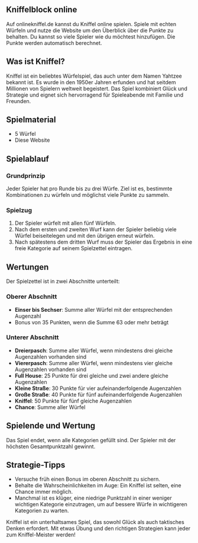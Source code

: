 ## Kniffelblock online

Auf onlinekniffel.de kannst du Kniffel online spielen. Spiele mit echten Würfeln und nutze die Website um den Überblick über die Punkte zu behalten. Du kannst so viele Spieler wie du möchtest hinzufügen. Die Punkte werden automatisch berechnet.

## Was ist Kniffel?

Kniffel ist ein beliebtes Würfelspiel, das auch unter dem Namen Yahtzee bekannt ist. Es wurde in den 1950er Jahren erfunden und hat seitdem Millionen von Spielern weltweit begeistert. Das Spiel kombiniert Glück und Strategie und eignet sich hervorragend für Spieleabende mit Familie und Freunden.

## Spielmaterial

- 5 Würfel
- Diese Website

## Spielablauf

### Grundprinzip

Jeder Spieler hat pro Runde bis zu drei Würfe. Ziel ist es, bestimmte Kombinationen zu würfeln und möglichst viele Punkte zu sammeln.

### Spielzug

1. Der Spieler würfelt mit allen fünf Würfeln.
2. Nach dem ersten und zweiten Wurf kann der Spieler beliebig viele Würfel beiseitelegen und mit den übrigen erneut würfeln.
3. Nach spätestens dem dritten Wurf muss der Spieler das Ergebnis in eine freie Kategorie auf seinem Spielzettel eintragen.

## Wertungen

Der Spielzettel ist in zwei Abschnitte unterteilt:

### Oberer Abschnitt

- **Einser bis Sechser**: Summe aller Würfel mit der entsprechenden Augenzahl
- Bonus von 35 Punkten, wenn die Summe 63 oder mehr beträgt

### Unterer Abschnitt

- **Dreierpasch**: Summe aller Würfel, wenn mindestens drei gleiche Augenzahlen vorhanden sind
- **Viererpasch**: Summe aller Würfel, wenn mindestens vier gleiche Augenzahlen vorhanden sind
- **Full House**: 25 Punkte für drei gleiche und zwei andere gleiche Augenzahlen
- **Kleine Straße**: 30 Punkte für vier aufeinanderfolgende Augenzahlen
- **Große Straße**: 40 Punkte für fünf aufeinanderfolgende Augenzahlen
- **Kniffel**: 50 Punkte für fünf gleiche Augenzahlen
- **Chance**: Summe aller Würfel

## Spielende und Wertung

Das Spiel endet, wenn alle Kategorien gefüllt sind. Der Spieler mit der höchsten Gesamtpunktzahl gewinnt.

## Strategie-Tipps

- Versuche früh einen Bonus im oberen Abschnitt zu sichern.
- Behalte die Wahrscheinlichkeiten im Auge: Ein Kniffel ist selten, eine Chance immer möglich.
- Manchmal ist es klüger, eine niedrige Punktzahl in einer weniger wichtigen Kategorie einzutragen, um auf bessere Würfe in wichtigeren Kategorien zu warten.

Kniffel ist ein unterhaltsames Spiel, das sowohl Glück als auch taktisches Denken erfordert. Mit etwas Übung und den richtigen Strategien kann jeder zum Kniffel-Meister werden!